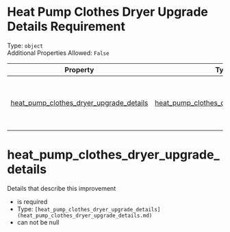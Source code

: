 
Heat Pump Clothes Dryer Upgrade Details Requirement
===================================================
  
Type: `object`  
Additional Properties Allowed: `False`  
  

|Property|Type|Required|Nullable|Format|Title|
| :---: | :---: | :---: | :---: | :---: | :---: |
|[heat_pump_clothes_dryer_upgrade_details](#heat_pump_clothes_dryer_upgrade_details)|[heat_pump_clothes_dryer_upgrade_details](heat_pump_clothes_dryer_upgrade_details.md)|:white_check_mark:|False||Heat Pump Clothes Dryer Upgrade Details|

heat_pump_clothes_dryer_upgrade_details
=======================================
  
Details that describe this improvement  
  

- is required
- Type: `[heat_pump_clothes_dryer_upgrade_details](heat_pump_clothes_dryer_upgrade_details.md)`
- can not be null
  
